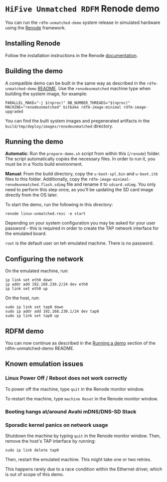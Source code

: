 # `HiFive Unmatched RDFM` Renode demo

You can run the `rdfm-unmatched-demo` system release in simulated hardware using the [Renode](https://renode.io/) framework.

## Installing Renode

Follow the installation instructions in the Renode [documentation](https://renode.readthedocs.io/en/latest/introduction/installing.html).

## Building the demo

A compatible demo can be built in the same way as described in the `rdfm-unmatched-demo` [README](../README.md). Use the `renodeunmatched` machine type when building the system image, for example:

```
PARALLEL_MAKE="-j $(nproc)" BB_NUMBER_THREADS="$(nproc)" MACHINE="renodeunmatched" bitbake rdfm-image-minimal rdfm-image-upgraded
```

You can find the built system images and pregenerated artifacts in the `build/tmp/deploy/images/renodeunmatched` directory.

## Running the demo

**Automatic**: Run the `prepare-demo.sh` script from within this (`/renode`) folder.
The script automatically copies the necessary files. 
In order to run it, you must be in a Yocto build environment.

**Manual**: From the build directory, copy the `u-boot-spl.bin` and `u-boot.itb` files to this folder.
Additionally, copy the `rdfm-image-minimal-renodeunmatched.flash.sdimg` file and rename it to `sdcard.sdimg`. 
You only need to perform this step once, as you'll be updating the SD card image directly from the OS later.

To start the demo, run the following in this directory:
```
renode linux-unmatched.resc -e start
```

Depending on your system configuration you may be asked for your user password - this is required in order to create the TAP network interface for the emulated board.

`root` is the default user on teh emulated machine.
There is no password.

## Configuring the network

On the emulated machine, run:

```
ip link set eth0 down
ip addr add 192.168.230.2/24 dev eth0
ip link set eth0 up
```

On the host, run:

```
sudo ip link set tap0 down
sudo ip addr add 192.168.230.1/24 dev tap0
sudo ip link set tap0 up
```

## RDFM demo

You can now continue as described in the [Running a demo](../README.md#running-a-demo) section of the rdfm-unmatched-demo README.

## Known emulation issues

### Linux Power Off / Reboot does not work correctly

To power off the machine, type `quit` in the Renode monitor window.

To restart the machine, type `machine Reset` in the Renode monitor window.

### Booting hangs at/around Avahi mDNS/DNS-SD Stack
### Sporadic kernel panics on network usage

Shutdown the machine by typing `quit` in the Renode monitor window. 
Then, remove the host's TAP interface by running:

```
sudo ip link delete tap0
```
Then, restart the emulated machine. This might take one or two retries.

This happens rarely due to a race condition within the Ethernet driver, which is out of scope of this demo.
